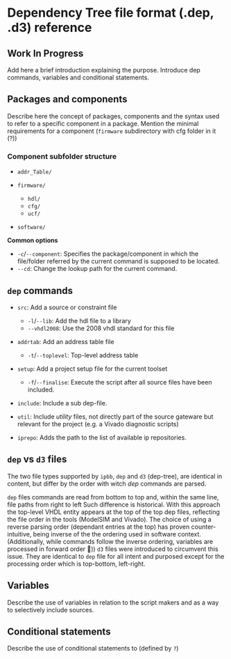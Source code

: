 # Dependency Tree file format (.dep, .d3) reference
## **Work In Progress**

Add here a brief introduction explaining the purpose.
Introduce dep commands, variables and conditional statements.


## Packages and components

Describe here the concept of packages, components and the syntax used to refer to a specific component in a package.
Mention the minimal requirements for a component (`firmware` subdirectory with cfg folder in it (?))

### Component subfolder structure
 * `addr_Table/`
 * `firmware/`
   * `hdl/`
   * `cfg/`
   * `ucf/`

 * `software/`

**Common options**

* `-c`/`--component`: Specifies the package/component in which the file/folder referred by the current command is supposed to be located.
* `--cd`: Change the lookup path for the current command.

## `dep` commands

* `src`: Add a source or constraint file
  - `-l`/`--lib`: Add the hdl file to a library
  - `--vhdl2008`: Use the 2008 vhdl standard for this file

* `addrtab`: Add an address table file
  - `-t`/`--toplevel`: Top-level address table

* `setup`: Add a project setup file for the current toolset
  - `-f`/`--finalise`: Execute the script after all source files have been included.

* `include`: Include a sub dep-file.

* `util`: Include *utility* files, not directly part of the source gateware but relevant for the project (e.g. a Vivado diagnostic scripts)

* `iprepo`: Adds the path to the list of available ip repositories.

## `dep` vs `d3` files

The two file types supported by `ipbb`, `dep` and `d3` (dep-tree), are identical in content, but differ by the order with witch *dep* commands are parsed. 

`dep` files commands are read from bottom to top and, within the same line, file paths from right to left  Such difference is historical. With this approach the top-level VHDL entity appears at the top of the top dep files, reflecting the file order in the tools (ModelSIM and Vivado). The choice of using a reverse parsing order (dependant entries at the top) has proven counter-intuitive, being inverse of the the ordering used in software context.
(Additionally, while commands follow the inverse ordering, variables are processed in forward order :facepalm:))
`d3` files were introduced to circumvent this issue. They are identical to `dep` file for all intent and purposed except for the processing order which is top-bottom, left-right.


## Variables

Describe the use of variables in relation to the script makers and as a way to selectively include sources.

## Conditional statements

Describe the use of conditional statements to (defined by `?`)
